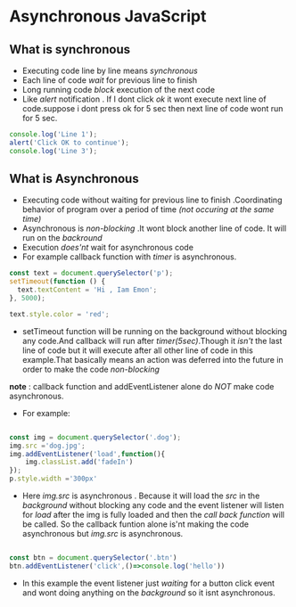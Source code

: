 # Asynchronous JavaScript

## What is synchronous

- Executing code line by line means _synchronous_
- Each line of code _wait_ for previous line to finish
- Long running code _block_ execution of the next code
- Like _alert_ notification . If I dont click _ok_ it wont execute next line of code.suppose i dont press ok for 5 sec then next line of code wont run for 5 sec.

```js
console.log('Line 1');
alert('Click OK to continue');
console.log('Line 3');
```

## What is Asynchronous

- Executing code without waiting for previous line to finish .Coordinating behavior   of program over a period of time _(not occuring at the same time)_
- Asynchronous is _non-blocking_ .It wont block another line of code. It will run on the _backround_
- Execution _does'nt_ wait for asynchronous code
- For example callback function with _timer_ is asynchronous.

```js
const text = document.querySelector('p');
setTimeout(function () {
  text.textContent = 'Hi , Iam Emon';
}, 5000);

text.style.color = 'red';
```

- setTimeout function will be running on the background without blocking any code.And callback will run after _timer(5sec)_.Though it _isn't_ the last line of code but it will execute after all other line of code in this example.That basically means an action was deferred into the future in order to make the code _non-blocking_

**note** : callback function and addEventListener alone do _NOT_ make code asynchronous.

- For example:
```js

const img = document.querySelector('.dog');
img.src ='dog.jpg';
img.addEventListener('load',function(){
    img.classList.add('fadeIn')
});
p.style.width ='300px'

``` 
- Here _img.src_ is asynchronous . Because it will load the _src_ in the _background_ without blocking any code and the event listener will listen for _load_  after the img is fully loaded and then the _call back function_ will be called. So the callback funtion alone is'nt making the code asynchronous but _img.src_ is asynchronous.

```js

const btn = document.querySelector('.btn')
btn.addEventListener('click',()=>console.log('hello'))

```
- In this example the event listener just _waiting_ for a button click event and wont doing anything on the _background_ so it isnt asynchronous.

